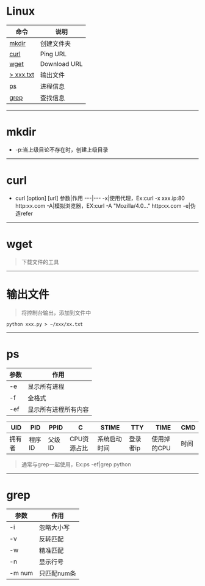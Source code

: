 # Linux

命令|说明
---|---
[mkdir](#mkdir)|创建文件夹
[curl](#curl)|Ping URL
[wget](#wget)|Download URL
[> xxx.txt](#输出文件)|输出文件
[ps](#ps)|进程信息
[grep](#grep)|查找信息

---
# mkdir
* -p:当上级目论不存在时，创建上级目录
---
# curl
* curl [option] [url]
参数|作用
---|---
-x|使用代理，Ex:curl -x xxx.ip:80 http:xx.com
-A|模拟浏览器，EX:curl -A "Mozilla/4.0..." http:xx.com
-e|伪造refer

---
# wget
> 下载文件的工具

---
# 输出文件
> 将控制台输出，添加到文件中
```
python xxx.py > ~/xxx/xx.txt
```
---
# ps
参数|作用
---|---
-e|显示所有进程
-f|全格式
-ef|显示所有进程所有内容

UID|PID|PPID|C|STIME|TTY|TIME|CMD
---|---|---|---|---|---|---|---
拥有者|程序ID|父级ID|CPU资源占比|系统启动时间|登录者ip|使用掉的CPU|时间|下达的指令

> 通常与grep一起使用，Ex:ps -ef|grep python
---
# grep
参数|作用
---|---
-i|忽略大小写
-v|反转匹配
-w|精准匹配
-n|显示行号
-m num|只匹配num条
